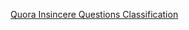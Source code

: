 [Quora Insincere Questions Classification](https://www.kaggle.com/c/quora-insincere-questions-classification)